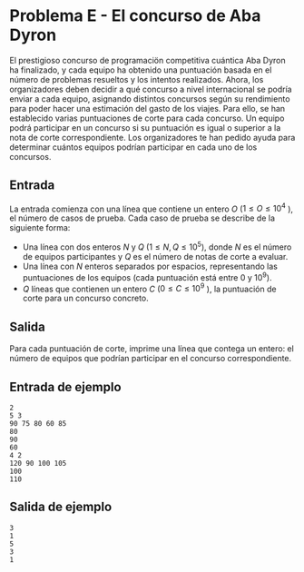 # Problema E - El concurso de Aba Dyron

El prestigioso concurso de programaciön competitiva cuántica Aba Dyron ha
finalizado, y cada equipo ha obtenido una puntuación basada en el número de
problemas resueltos y los intentos realizados. Ahora, los organizadores deben
decidir a qué concurso a nivel internacional se podría enviar a cada equipo,
asignando distintos concursos según su rendimiento para poder hacer una
estimación del gasto de los viajes. Para ello, se han establecido varias
puntuaciones de corte para cada concurso. Un equipo podrá participar en un
concurso si su puntuación es igual o superior a la nota de corte
correspondiente. Los organizadores te han pedido ayuda para determinar cuántos
equipos podrían participar en cada uno de los concursos.

## Entrada
La entrada comienza con una línea que contiene un entero $O$ ($1 \leq O \leq
10^4$ ), el número de casos de prueba. Cada caso de prueba se describe de la
siguiente forma:
- Una línea con dos enteros $N$ y $Q$ ($1 \leq N, Q \leq 10^5$), donde $N$ es el
  número de equipos participantes y $Q$ es el número de notas de corte a
evaluar.
- Una línea con $N$ enteros separados por espacios, representando las
  puntuaciones de los equipos (cada puntuación está entre $0$ y $10^9$).
- $Q$ líneas que contienen un entero $C$ ($0 \leq C \leq 10^9$ ), la puntuación
  de corte para un concurso concreto.

## Salida
Para cada puntuación de corte, imprime una línea que contega un entero: el
número de equipos que podrían participar en el concurso correspondiente.

## Entrada de ejemplo
```
2
5 3
90 75 80 60 85
80
90
60
4 2
120 90 100 105
100
110
```

## Salida de ejemplo
```
3
1
5
3
1
```
